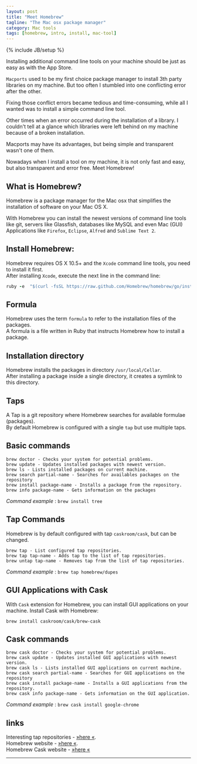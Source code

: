```yaml
---
layout: post
title: "Meet Homebrew"
tagline: "The Mac osx package manager"
category: Mac tools 
tags: [homebrew, intro, install, mac-tool]
---
```

{% include JB/setup %}

Installing additional command line tools on your machine should be just as easy as with the App Store.  

`Macports` used to be my first choice package manager to install 3th party libraries on my machine. But too often I stumbled into one conflicting error after the other.  

Fixing those conflict errors became tedious and time-consuming, while all I wanted was to install a simple command line tool.

Other times when an error occurred during the installation of a library. I couldn't tell at a glance which libraries were left behind on my machine because of a broken installation.

Macports may have its advantages, but being simple and transparent wasn't one of them.

Nowadays when I install a tool on my machine, it is not only fast and easy, but also transparent and error free. Meet Homebrew!

## What is Homebrew?
Homebrew is a package manager for the Mac osx that simplifies the installation of software on your Mac OS X.

With Homebrew you can install the newest versions of command line tools like git, servers like Glassfish, databases like MySQL and even Mac (GUI) Applications like `Firefox`, `Eclipse`, `Alfred` and `Sublime Text 2`.  


    
## Install Homebrew:  
Homebrew requires OS X 10.5+ and the `Xcode` command line tools, you need to install it first.  
After installing `Xcode`, execute the next line in the command line:

```ruby
ruby -e  "$(curl -fsSL https://raw.github.com/Homebrew/homebrew/go/install)"
```
  
## Formula
Homebrew uses the term `formula` to refer to the installation files of the packages.  
A formula is a file written in Ruby that instructs Homebrew how to install a package.

## Installation directory
Homebrew installs the packages in directory `/usr/local/Cellar`.  
After installing a package inside a single directory, it creates a symlink to this directory.

## Taps 
A Tap is a git repository where Homebrew searches for available formulae (packages).  
By default Homebrew is configured with a single `tap` but use multiple taps.

## Basic commands

```
brew doctor - Checks your system for potential problems.  
brew update - Updates installed packages with newest version.  
brew ls - Lists installed packages on current machine.  
brew search partial-name - Searches for availables packages on the repository  
brew install package-name - Installs a package from the repository.  
brew info package-name - Gets information on the packages
```
_Command example_ : `brew install tree`

## Tap Commands
Homebrew is by default configured with tap `caskroom/cask`, but can be changed.

```
brew tap - List configured tap repositories.  
brew tap tap-name - Adds tap to the list of tap repositories.  
brew untap tap-name - Removes tap from the list of tap repositories. 
```
_Command example_ : `brew tap homebrew/dupes`  

## GUI Applications with Cask
With `Cask` extension for Homebrew, you can install GUI applications on your machine.
Install Cask with Homebrew:  

```
brew install caskroom/cask/brew-cask
```

## Cask commands

```
brew cask doctor - Checks your system for potential problems.  
brew cask update - Updates installed GUI applications with newest version.  
brew cask ls - Lists installed GUI applications on current machine.  
brew cask search partial-name - Searches for GUI applications on the repository  
brew cask install package-name - Installs a GUI applications from the repository.  
brew cask info package-name - Gets information on the GUI application.
```
_Command example_ : `brew cask install google-chrome`

## links
Interesting tap repositories - [&raquo;here &laquo;](https://github.com/Homebrew/homebrew/wiki/Interesting-Taps-&-Branches).  
Homebrew website - [&raquo;here &laquo;](http://brew.sh).  
Homebrew Cask website - [&raquo;here &laquo;](http://caskroom.io)

***





